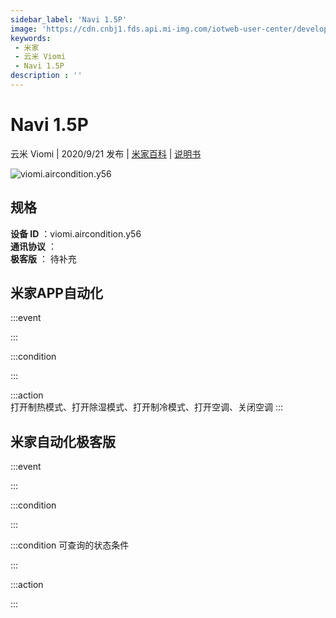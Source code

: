 ```yaml
---
sidebar_label: 'Navi 1.5P'
image: 'https://cdn.cnbj1.fds.api.mi-img.com/iotweb-user-center/developer_1679047805884ZrEiMDTY.png?GalaxyAccessKeyId=AKVGLQWBOVIRQ3XLEW&Expires=9223372036854775807&Signature=iAyzckoHTgKbHgCBwhoxzpUog4c='
keywords: 
 - 米家
 - 云米 Viomi
 - Navi 1.5P
description : ''
---
```

# Navi 1.5P

云米 Viomi | 2020/9/21 发布 | [米家百科](https://home.mi.com/webapp/content/baike/product/index.html?model=viomi.aircondition.y56) | [说明书](https://home.mi.com/views/introduction.html?model=viomi.aircondition.y56&region=cn)

![viomi.aircondition.y56](https://cdn.cnbj1.fds.api.mi-img.com/iotweb-user-center/developer_1679047805884ZrEiMDTY.png?GalaxyAccessKeyId=AKVGLQWBOVIRQ3XLEW&Expires=9223372036854775807&Signature=iAyzckoHTgKbHgCBwhoxzpUog4c=)

## 规格  
> 
**设备 ID** ：viomi.aircondition.y56  
**通讯协议** ：  
**极客版**  ： 待补充 


## 米家APP自动化  

:::event  

:::

:::condition  

:::

:::action   
打开制热模式、打开除湿模式、打开制冷模式、打开空调、关闭空调
:::

## 米家自动化极客版  

:::event  

:::

:::condition  

:::

:::condition 可查询的状态条件  

:::

:::action  

:::

        

